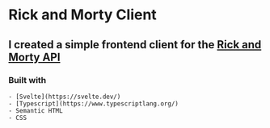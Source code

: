 # Rick and Morty Client

## I created a simple frontend client for the [Rick and Morty API](https://rickandmortyapi.com/)

### Built with
    - [Svelte](https://svelte.dev/)
    - [Typescript](https://www.typescriptlang.org/)
    - Semantic HTML
    - CSS

